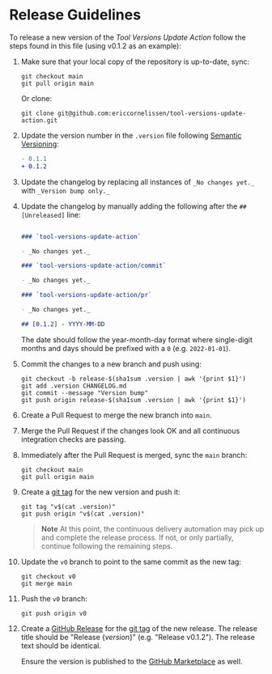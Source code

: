 # Release Guidelines

To release a new version of the _Tool Versions Update Action_ follow the steps
found in this file (using v0.1.2 as an example):

1. Make sure that your local copy of the repository is up-to-date, sync:

   ```shell
   git checkout main
   git pull origin main
   ```

   Or clone:

   ```shell
   git clone git@github.com:ericcornelissen/tool-versions-update-action.git
   ```

1. Update the version number in the `.version` file following [Semantic
   Versioning]:

   ```diff
   - 0.1.1
   + 0.1.2
   ```

1. Update the changelog by replacing all instances of `_No changes yet._` with
   `_Version bump only._`

1. Update the changelog by manually adding the following after the
   `## [Unreleased]` line:

   ```markdown

   ### `tool-versions-update-action`

   - _No changes yet._

   ### `tool-versions-update-action/commit`

   - _No changes yet._

   ### `tool-versions-update-action/pr`

   - _No changes yet._

   ## [0.1.2] - YYYY-MM-DD

   ```

   The date should follow the year-month-day format where single-digit months
   and days should be prefixed with a `0` (e.g. `2022-01-01`).

1. Commit the changes to a new branch and push using:

   ```shell
   git checkout -b release-$(sha1sum .version | awk '{print $1}')
   git add .version CHANGELOG.md
   git commit --message "Version bump"
   git push origin release-$(sha1sum .version | awk '{print $1}')
   ```

1. Create a Pull Request to merge the new branch into `main`.

1. Merge the Pull Request if the changes look OK and all continuous integration
   checks are passing.

1. Immediately after the Pull Request is merged, sync the `main` branch:

   ```shell
   git checkout main
   git pull origin main
   ```

1. Create a [git tag] for the new version and push it:

   ```shell
   git tag "v$(cat .version)"
   git push origin "v$(cat .version)"
   ```

   > **Note** At this point, the continuous delivery automation may pick up and
   > complete the release process. If not, or only partially, continue following
   > the remaining steps.

1. Update the `v0` branch to point to the same commit as the new tag:

   ```shell
   git checkout v0
   git merge main
   ```

1. Push the `v0` branch:

   ```shell
   git push origin v0
   ```

1. Create a [GitHub Release] for the [git tag] of the new release. The release
   title should be "Release {_version_}" (e.g. "Release v0.1.2"). The release
   text should be identical.

   Ensure the version is published to the [GitHub Marketplace] as well.

[git tag]: https://git-scm.com/book/en/v2/Git-Basics-Tagging
[github marketplace]: https://github.com/marketplace
[github release]: https://docs.github.com/en/repositories/releasing-projects-on-github/managing-releases-in-a-repository
[semantic versioning]: https://semver.org/spec/v2.0.0.html
